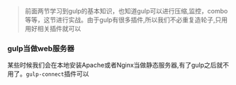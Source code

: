 >前面两节学习到gulp的基本知识，也知道gulp可以进行压缩,监控，combo等等，这节进行实战。由于gulp有很多插件,所以我们不必重复造轮子,只用用好相关插件就可以

### gulp当做web服务器

某些时候我们会在本地安装Apache或者Nginx当做静态服务器,有了gulp之后就不用了。`gulp-connect`插件可以